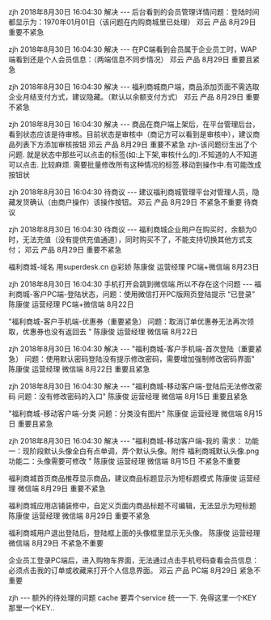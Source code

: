zjh 2018年8月30日 16:04:30 解决 --- 后台看到的会员管理详情问题：登陆时间都显示为：1970年01月01日（该问题在内购商城里已处理）	邓云	产品	8月29日	重要不紧急

zjh 2018年8月30日 16:04:30 解决 ---  在PC端看到会员属于企业员工时，WAP端看到还是个人会员信息：（两端信息不同步情况）	邓云	产品	8月29日	重要且紧急

zjh 2018年8月30日 16:04:30 解决 ---  福利商城商户端，商品添加页面不需选取企业月结支付方式，建议隐藏。（默认以余额支付方式）	邓云	产品	8月29日	重要不紧急

zjh 2018年8月30日 16:04:30 解决 ---  商品在商户端上架后，在平台管理后台，看到状态应该是待审核。目前状态是审核中（商记方可以看到是审核中），建议商品列表下方添加审核按钮	邓云	产品	8月29日	重要不紧急
zjh-该问题衍生出了个问题.
就是状态中那些可以点击的标签(如:上下架,审核什么的).不知道的人不知道可以点击. 比较麻烦.
需要批量修改所有这种情况的标签.移动到操作中.有可能改成按钮状


zjh 2018年8月30日 16:04:30 待商议 --- 建议福利商城管理平台对管理人员，隐藏发货确认（由商户操作）该操作按钮。	邓云	产品	8月29日	不紧急不重要	待商议

zjh 2018年8月30日 16:04:30 待商议 ---  福利商城企业用户在购买时，余额为0时，无法充值（没有提供充值通道），同时购买不了，不能支持切换其他方式支付；	邓云	产品	8月29日	重要不紧急



 福利商城-域名 用superdesk.cn @彩娇	陈康俊	运营经理	PC端+微信端	8月23日

zjh 2018年8月30日 16:04:30 手机打开会跳到微信端.所以不存在这个问题 ---  福利商城-客户PC端-登陆状态，问题：使用微信打开PC版网页登陆提示 “已登录”	陈康俊	运营经理	PC端+微信端	8月22日

"福利商城-客户手机端-优惠券（重要紧急）
问题：取消订单优惠券无法再次领取，优惠券也没有返回去
"	陈康俊	运营经理	微信端	8月22日

zjh 2018年8月30日 16:04:30 解决 ---  "福利商城-客户手机端-首次登陆（重要紧急）
问题：使用默认密码登陆没有提示修改密码，需要增加强制修改密码界面"	陈康俊	运营经理	微信端	8月22日	重要且紧急

zjh 2018年8月30日 16:04:30 解决 ---  "福利商城-移动客户端-登陆后无法修改密码
问题：没有修改密码的入口"	陈康俊	运营经理	微信端	8月15日	重要且紧急

"福利商城-移动客户端-分类
问题：分类没有图片"	陈康俊	运营经理	微信端	8月15日	重要且紧急

zjh 2018年8月30日 16:04:30 解决 ---  "福利商城-移动客户端-我的
需求：
功能一：现阶段默认头像全白有点单调，弄个默认头像。附件 福利商城默认头像.png
功能二：头像需要可修改
"	陈康俊	运营经理	微信端	8月15日	不紧急不重要

福利商城首页商品推荐显示商品，建议商品标题显示为短标题模式	陈康俊	运营经理	微信端	8月29日	重要不紧急

福利商城应用店铺装修中，自定义页面内商品标题不可编辑，无法显示为短标题	陈康俊	运营经理	微信端	8月29日	重要不紧急

福利商城用户退出登陆后，登陆框上面的头像框里显示无头像。	陈康俊	运营经理	微信端	8月29日	不紧急不重要

企业员工登录PC端后，进入购物车界面，无法通过点击手机号码查看会员信息：必须点击我的订单或收藏来打开个人信息界面。	邓云	产品	PC端	8月29日	紧急不重要

zjh --- 额外的待处理的问题
cache   要弄个service  统一一下. 免得这里一个KEY 那里一个KEY..